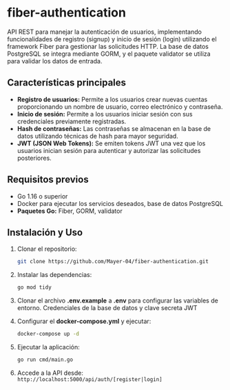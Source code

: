 # fiber-authentication

API REST para manejar la autenticación de usuarios, implementando funcionalidades de registro (signup) y inicio de sesión (login) utilizando el framework Fiber para gestionar las solicitudes HTTP. La base de datos PostgreSQL se integra mediante GORM, y el paquete validator se utiliza para validar los datos de entrada.

## Características principales

- **Registro de usuarios:** Permite a los usuarios crear nuevas cuentas proporcionando un nombre de usuario, correo electrónico y contraseña.
- **Inicio de sesión:** Permite a los usuarios iniciar sesión con sus credenciales previamente registradas.
- **Hash de contraseñas:** Las contraseñas se almacenan en la base de datos utilizando técnicas de hash para mayor seguridad.
- **JWT (JSON Web Tokens):** Se emiten tokens JWT una vez que los usuarios inician sesión para autenticar y autorizar las solicitudes posteriores.

## Requisitos previos

- Go 1.16 o superior
- Docker para ejecutar los servicios deseados, base de datos PostgreSQL
- **Paquetes Go:** Fiber, GORM, validator

## Instalación y Uso

1. Clonar el repositorio:

   ```bash
   git clone https://github.com/Mayer-04/fiber-authentication.git
   ```

2. Instalar las dependencias:

    ```bash
   go mod tidy
   ```

3. Clonar el archivo **.env.example** a **.env** para configurar las variables de entorno. Credenciales de la base de datos y clave secreta JWT
4. Configurar el **docker-compose.yml** y ejecutar:

   ```bash
   docker-compose up -d
   ```

5. Ejecutar la aplicación:

    ```bash
   go run cmd/main.go
   ```

6. Accede a la API desde: `http://localhost:5000/api/auth/[register|login]`